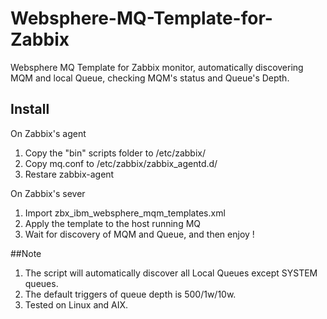 # Websphere-MQ-Template-for-Zabbix
Websphere MQ Template for Zabbix monitor, automatically discovering MQM and local Queue, checking MQM's status and Queue's Depth.

## Install
On Zabbix's agent

1. Copy the "bin" scripts folder to /etc/zabbix/
2. Copy mq.conf to /etc/zabbix/zabbix_agentd.d/
3. Restare zabbix-agent

On Zabbix's sever

1. Import zbx_ibm_websphere_mqm_templates.xml 
2. Apply the template to the host running MQ
3. Wait for discovery of MQM and Queue, and then enjoy !

##Note
1. The script will automatically discover all Local Queues except SYSTEM queues.
2. The default triggers of queue depth is 500/1w/10w.
3. Tested on Linux and AIX.
